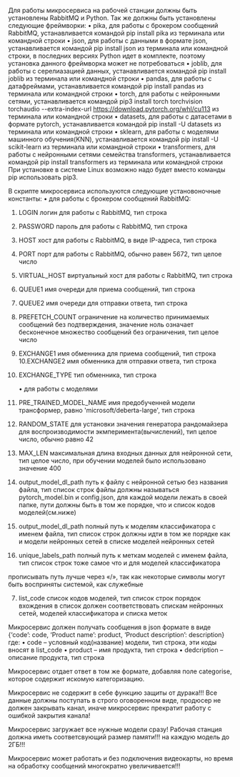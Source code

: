 Для работы микросервиса на рабочей станции должны быть установлены RabbitMQ и Python.
Так же должны быть установлены следующие фреймворки:
    • pika, для работы с брокером сообщений RabbitMQ, устанавливается командой          pip install pika из терминала или командной строки
    • json, для работы с данными в формате json, устанавливается командой pip install json из терминала или командной строки, в последних версиях Python идет в комплекте, поэтому установка данного фреймворка может не потребоваться
    • joblib, для работы с серелиазацией данных, устанавливается командой                       pip install joblib из терминала или командной строки
    • pandas, для работы с датафреймами, устанавливается командой pip install pandas из терминала или командной строки
    • torch, для работы с нейронными сетями, устанавливается командой pip3 install torch torchvision torchaudio --extra-index-url https://download.pytorch.org/whl/cu113 из терминала или командной строки
    • datasets, для работы с датасетами в формате pytorch, устанавливается командой pip install -U datasets из терминала или командной строки
    • sklearn, для работы с моделями машинного обучения(KNN), устанавливается командой pip install -U scikit-learn из терминала или командной строки
    • transformers, для работы с нейронными сетями семейства transformers, устанавливается командой pip install transformers из терминала или командной строки
При установке в системе Linux возможно надо будет вместо команды pip использовать pip3.

В скрипте микросервиса используются следующие установоночные константы:
    • для работы с брокером сообщений RabbitMQ:
1. LOGIN
логин для работы с RabbitMQ, тип строка
2. PASSWORD
пароль для работы с RabbitMQ, тип строка
3. HOST
хост для работы с RabbitMQ, в виде IP-адреса, тип строка
4. PORT
порт для работы с RabbitMQ, обычно равен 5672, тип целое число
5. VIRTUAL_HOST
виртуальный хост для работы с RabbitMQ, тип строка
6. QUEUE1
имя очереди для приема сообщений, тип строка
7. QUEUE2
имя очереди для отправки ответа, тип строка
8. PREFETCH_COUNT
ограничение на количество принимаемых сообщений без подтверждения, значение ноль означает бесконечное множество сообщений без ограничения, тип целое число
9. EXCHANGE1
имя обменника для приема сообщений, тип строка
10.EXCHANGE2
имя обменника для отправки ответа, тип строка
11. EXCHANGE_TYPE
тип обменника, тип строка


    • для работы с моделями
1. PRE_TRAINED_MODEL_NAME
имя предобученней модели трансформер, равно 'microsoft/deberta-large', тип строка
2. RANDOM_STATE
для установки значения генератора рандомайзера для воспроизводимости экмперимента(вычислений), тип целое число, обычно равно 42
3. MAX_LEN
максимальная длина входных данных для нейронной сети, тип целое число, при обучении моделей было использовано значение 400
4. output_model_dl_path
путь к файлу с нейронной сетью без названия файла, тип список строк
файлы должны называться pytorch_model.bin и config.json, для каждой модели лежать в своей папке, пути должны быть в том же порядке, что и список кодов моделей(см.ниже)
5.  output_model_dl_path
полный путь к моделям классификатора с именем файла, тип список строк
должны идти в том же порядке как и модели нейронных сетей в списке моделей нейронных сетей
6. unique_labels_path
полный путь к меткам моделей с именем файла, тип список строк
тоже самое что и для моделей классификатора

прописывать путь лучше через «/», так как некоторые символы могут быть восприняты системой, как служебные

7. list_code
список кодов моделей, тип список строк
порядок вхождения в список должен соответствовать спискам нейронных сетей, моделей классификатора и списка меток

Микросервис должен получать сообщения в json формате в виде
{‘code’: code, ‘Product name’: product, ‘Product description’: description}
где:
    • code – условный код(название) модели, тип строка, эти коды вносят в list_code
    • product – имя продукта, тип строка
    • dedcription – описание продукта, тип строка

Микросервис отдает ответ в том же формате, добавляя поле categorise, которое содержит искомую категоризацию.

Микросервис не содержит в себе функцию защиты от дурака!!!
Все данные должны поступать в строго оговоренном виде, продюсер не должен закрывать канал, иначе микросервис прекратит работу с ошибкой закрытия канала!

Микросервис загружает все нужные модели сразу! Рабочая станция должна иметь соответсвующий размер памяти!!! на каждую модель до 2ГБ!!!

Микросервис может работать и без подключения видеокарты, но время на обработку сообщений многократно увеличивается!!!
